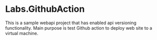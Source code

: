 # Labs.GithubAction

This is a sample webapi project that has enabled api versioning functionality.
Main purpose is test Github action to deploy web site to a virtual machine.